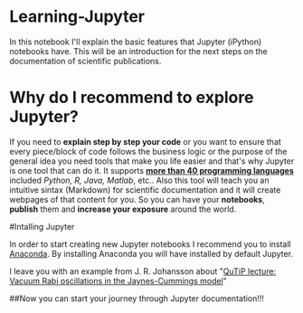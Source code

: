 # Learning-Jupyter

In this notebook I'll explain the basic features that Jupyter (iPython) notebooks have. This will be an introduction
for the next steps on the documentation of scientific publications.

# Why do I recommend to explore Jupyter?

If you need to **explain step by step your code** or you want to ensure that every piece/block of code follows the business logic or the purpose of the general idea you need tools that make you life easier and that's why Jupyter is one tool that can do it. It supports [**more than 40 programming languages**][languages] included *Python, R, Java, Matlab*, etc.. Also this tool will teach you an intuitive sintax (Markdown) for scientific documentation and it will create webpages of that content for you. So you can have your **notebooks**, **publish** them and **increase your exposure** around the world. 



#Intalling Jupyter

In order to start creating new Jupyter notebooks I recommend you to install [Anaconda](https://www.continuum.io/why-anaconda).
By installing Anaconda you will have installed by default Jupyter.

I leave you with an example from J. R. Johansson about "[QuTiP lecture: Vacuum Rabi oscillations in the Jaynes-Cummings model](https://nbviewer.jupyter.org/github/jrjohansson/qutip-lectures/blob/master/Lecture-1-Jaynes-Cumming-model.ipynb)"

##Now you can start your journey through Jupyter documentation!!!

[languages]: <https://github.com/ipython/ipython/wiki/IPython-kernels-for-other-languages>
